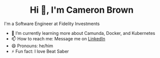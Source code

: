<h1 align="center">Hi 👋, I'm Cameron Brown</h1>

I'm a Software Engineer at Fidelity Investments

- 🌱 I’m currently learning more about Camunda, Docker, and Kubernetes
- 📫 How to reach me: Message me on [LinkedIn](https://www.linkedin.com/in/cameronjoebrown/)
- 😄 Pronouns: he/him
- ⚡ Fun fact: I love Beat Saber

<!--
**cameronjoebrown/cameronjoebrown** is a ✨ _special_ ✨ repository because its `README.md` (this file) appears on your GitHub profile.

Here are some ideas to get you started:

- 🔭 I’m currently working on ...
- 🌱 I’m currently learning ...
- 👯 I’m looking to collaborate on ...
- 🤔 I’m looking for help with ...
- 💬 Ask me about ...
- 📫 How to reach me: ...
- 😄 Pronouns: ...
- ⚡ Fun fact: ...
-->
